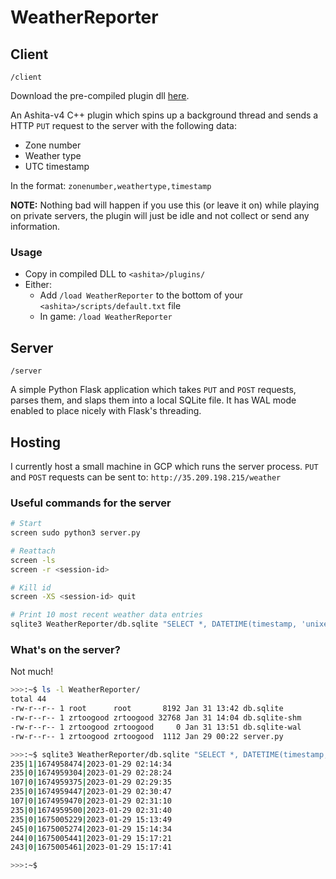 # WeatherReporter

## Client

`/client`

Download the pre-compiled plugin dll [here](https://github.com/zach2good/WeatherReporter/raw/main/client/Release/WeatherReporter.dll).

An Ashita-v4 C++ plugin which spins up a background thread and sends a HTTP `PUT` request to the server with the following data:

- Zone number
- Weather type
- UTC timestamp

In the format: `zonenumber,weathertype,timestamp`

**NOTE:** Nothing bad will happen if you use this (or leave it on) while playing on private servers, the plugin will just be idle and not collect or send any information.

### Usage

- Copy in compiled DLL to `<ashita>/plugins/`
- Either:
  - Add `/load WeatherReporter` to the bottom of your `<ashita>/scripts/default.txt` file
  - In game: `/load WeatherReporter`

## Server

`/server`

A simple Python Flask application which takes `PUT` and `POST` requests, parses them, and slaps them into a local SQLite file.
It has WAL mode enabled to place nicely with Flask's threading.

## Hosting

I currently host a small machine in GCP which runs the server process. `PUT` and `POST` requests can be sent to: `http://35.209.198.215/weather`

### Useful commands for the server

```sh
# Start
screen sudo python3 server.py

# Reattach
screen -ls
screen -r <session-id>

# Kill id
screen -XS <session-id> quit

# Print 10 most recent weather data entries
sqlite3 WeatherReporter/db.sqlite "SELECT *, DATETIME(timestamp, 'unixepoch') FROM weather_data ORDER BY timestamp DESC LIMIT 10;"
```

### What's on the server?

Not much!

```sh
>>>:~$ ls -l WeatherReporter/
total 44
-rw-r--r-- 1 root      root       8192 Jan 31 13:42 db.sqlite
-rw-r--r-- 1 zrtoogood zrtoogood 32768 Jan 31 14:04 db.sqlite-shm
-rw-r--r-- 1 zrtoogood zrtoogood     0 Jan 31 13:51 db.sqlite-wal
-rw-r--r-- 1 zrtoogood zrtoogood  1112 Jan 29 00:22 server.py

>>>:~$ sqlite3 WeatherReporter/db.sqlite "SELECT *, DATETIME(timestamp, 'unixepoch') FROM weather_data ORDER BY timestamp ASC LIMIT 10;"
235|1|1674958474|2023-01-29 02:14:34
235|0|1674959304|2023-01-29 02:28:24
107|0|1674959375|2023-01-29 02:29:35
235|0|1674959447|2023-01-29 02:30:47
107|0|1674959470|2023-01-29 02:31:10
235|0|1674959500|2023-01-29 02:31:40
235|0|1675005229|2023-01-29 15:13:49
245|0|1675005274|2023-01-29 15:14:34
244|0|1675005441|2023-01-29 15:17:21
243|0|1675005461|2023-01-29 15:17:41

>>>:~$ 
```
